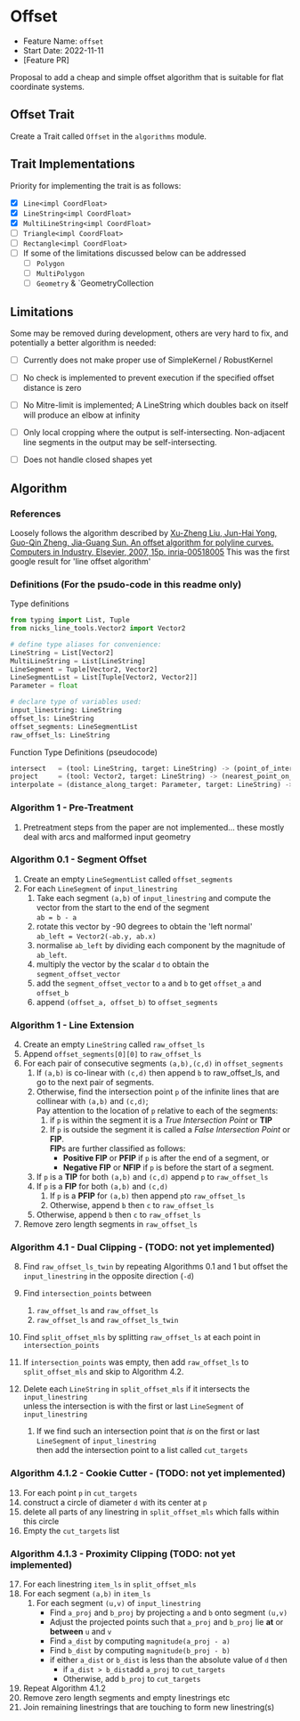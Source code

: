 # Offset

- Feature Name: `offset`
- Start Date: 2022-11-11
- [Feature PR]

Proposal to add a cheap and simple offset algorithm that is suitable for flat
coordinate systems.

## Offset Trait

Create a Trait called `Offset` in the `algorithms` module.

## Trait Implementations

Priority for implementing the trait is as follows:

- [X] `Line<impl CoordFloat>`
- [X] `LineString<impl CoordFloat>`
- [X] `MultiLineString<impl CoordFloat>`
- [ ] `Triangle<impl CoordFloat>`
- [ ] `Rectangle<impl CoordFloat>`
- [ ] If some of the limitations discussed below can be addressed
  - [ ] `Polygon`
  - [ ] `MultiPolygon`
  - [ ] `Geometry` & `GeometryCollection
  
## Limitations

Some may be removed during development, others are very hard to fix, 
and potentially a better algorithm is needed:

- [ ] Currently does not make proper use of SimpleKernel / RobustKernel
- [ ] No check is implemented to prevent execution if the specified offset
  distance is zero
- [ ] No Mitre-limit is implemented; A LineString which doubles back on itself
  will produce an elbow at infinity
- [ ] Only local cropping where the output is self-intersecting. Non-adjacent
  line segments in the output may be self-intersecting.
- [ ] Does not handle closed shapes yet


## Algorithm

### References

Loosely follows the algorithm described by
[Xu-Zheng Liu, Jun-Hai Yong, Guo-Qin Zheng, Jia-Guang Sun. An offset algorithm for polyline curves. Computers in Industry, Elsevier, 2007, 15p. inria-00518005](https://hal.inria.fr/inria-00518005/document)
This was the first google result for 'line offset algorithm'

### Definitions (For the psudo-code in this readme only)

Type definitions
```python
from typing import List, Tuple
from nicks_line_tools.Vector2 import Vector2

# define type aliases for convenience:
LineString = List[Vector2]
MultiLineString = List[LineString]
LineSegment = Tuple[Vector2, Vector2]
LineSegmentList = List[Tuple[Vector2, Vector2]]
Parameter = float

# declare type of variables used:
input_linestring: LineString
offset_ls: LineString
offset_segments: LineSegmentList
raw_offset_ls: LineString
```

Function Type Definitions (pseudocode)
```python
intersect   = (tool: LineString, target: LineString) -> (point_of_intersection: Optional[Vector2], distance_along_target: List[Parameter])
project     = (tool: Vector2, target: LineString) -> (nearest_point_on_target_to_tool: Vector2, distance_along_target: Parameter)
interpolate = (distance_along_target: Parameter, target: LineString) -> (point_on_target: Vector2)
```

### Algorithm 1 - Pre-Treatment
1. Pretreatment steps from the paper are not implemented... these mostly deal with arcs and malformed input geometry


### Algorithm 0.1 - Segment Offset

1. Create an empty `LineSegmentList` called `offset_segments`
1. For each `LineSegment` of `input_linestring`
   1. Take each segment `(a,b)` of `input_linestring` and compute the vector from the start to the end of the segment<br/>
      `ab = b - a`
   1. rotate this vector by -90 degrees to obtain the 'left normal'<br/>
      `ab_left = Vector2(-ab.y, ab.x)`
   1. normalise `ab_left` by dividing each component by the magnitude of `ab_left`.
   1. multiply the vector by the scalar `d` to obtain the `segment_offset_vector`
   1. add the `segment_offset_vector` to `a` and `b` to get `offset_a` and `offset_b`
   1. append `(offset_a, offset_b)` to `offset_segments`


### Algorithm 1 - Line Extension
4. Create an empty `LineString` called `raw_offset_ls`
1. Append `offset_segments[0][0]` to `raw_offset_ls`
1. For each pair of consecutive segments `(a,b),(c,d)` in `offset_segments`
   1. If `(a,b)` is co-linear with `(c,d)` then append `b` to raw_offset_ls, and go to the next pair of segments.
   1. Otherwise, find the intersection point `p` of the infinite lines that are collinear with `(a,b)` and `(c,d)`;<br>
      Pay attention to the location of `p` relative to each of the segments:
      1. if `p` is within the segment it is a *True Intersection Point* or **TIP**
      1. If `p` is outside the segment it is called a *False Intersection Point* or **FIP**.<br/>
         **FIP**s are further classified  as follows:
         - **Positive FIP** or **PFIP** if `p` is after the end of a segment, or
         - **Negative FIP** or **NFIP** if `p` is before the start of a segment.
   1. If `p` is a **TIP** for both `(a,b)` and `(c,d)` append `p` to `raw_offset_ls`
   1. If `p` is a **FIP** for both `(a,b)` and `(c,d)`
      1. If `p` is a **PFIP** for `(a,b)` then append `p`to `raw_offset_ls`
      1. Otherwise, append `b` then `c` to `raw_offset_ls`
   1. Otherwise, append `b` then `c` to `raw_offset_ls`
1. Remove zero length segments in `raw_offset_ls`

### Algorithm 4.1 - Dual Clipping - **(TODO: not yet implemented)**
8. Find `raw_offset_ls_twin` by repeating Algorithms 0.1 and 1 but offset the `input_linestring` in the opposite direction (`-d`)
1. Find `intersection_points` between
   1. `raw_offset_ls` and `raw_offset_ls`
   1. `raw_offset_ls` and `raw_offset_ls_twin`

1. Find `split_offset_mls` by splitting `raw_offset_ls` at each point in `intersection_points`
1. If `intersection_points` was empty, then add `raw_offset_ls` to `split_offset_mls` and skip to Algorithm 4.2.
1. Delete each `LineString` in `split_offset_mls` if it intersects the `input_linestring`<br>
   unless the intersection is with the first or last `LineSegment` of `input_linestring`
   1. If we find such an intersection point that *is* on the first or last `LineSegment` of `input_linestring`<br/>
   then add the intersection point to a list called `cut_targets`

### Algorithm 4.1.2 - Cookie Cutter - **(TODO: not yet implemented)**
13. For each point `p` in `cut_targets`
   1. construct a circle of diameter `d` with its center at `p`
   1. delete all parts of any linestring in `split_offset_mls` which falls within this circle
1. Empty the `cut_targets` list

### Algorithm 4.1.3 - Proximity Clipping **(TODO: not yet implemented)**
17. For each linestring `item_ls` in `split_offset_mls`
   1. For each segment `(a,b)` in `item_ls`
      1. For each segment `(u,v)` of `input_linestring`
         - Find `a_proj` and `b_proj` by projecting `a` and `b` onto segment `(u,v)`
         - Adjust the projected points such that `a_proj` and `b_proj` lie **at** or **between** `u` and `v`
         - Find `a_dist` by computing `magnitude(a_proj - a)`
         - Find `b_dist` by computing `magnitude(b_proj - b)`
         - if either `a_dist` or `b_dist` is less than the absolute value of `d` then
            - if `a_dist > b_dist`add `a_proj` to `cut_targets`
            - Otherwise, add `b_proj` to `cut_targets`  
1. Repeat Algorithm 4.1.2
1. Remove zero length segments and empty linestrings etc 
1. Join remaining linestrings that are touching to form new linestring(s)